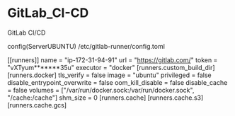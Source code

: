 # GitLab_CI-CD
GitLab CI/CD


config(ServerUBUNTU)
 /etc/gitlab-runner/config.toml

[[runners]]
  name = "ip-172-31-94-91"
  url = "https://gitlab.com/"
  token = "vXTyum*******35u"
  executor = "docker"
  [runners.custom_build_dir]
  [runners.docker]
    tls_verify = false
    image = "ubuntu"
    privileged = false
    disable_entrypoint_overwrite = false
    oom_kill_disable = false
    disable_cache = false
    volumes = ["/var/run/docker.sock:/var/run/docker.sock", "/cache:/cache"]
    shm_size = 0
  [runners.cache]
    [runners.cache.s3]
    [runners.cache.gcs]

